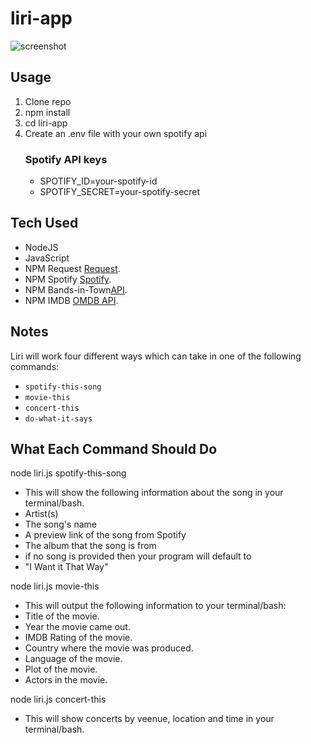 # liri-app
![screenshot](assets/screenshot.gif)
## Usage

1. Clone repo
2. npm install
3. cd liri-app
4. Create an .env file with your own spotify api
    ### Spotify API keys
    * SPOTIFY_ID=your-spotify-id
    * SPOTIFY_SECRET=your-spotify-secret


## Tech Used 

* NodeJS
* JavaScript
* NPM Request [Request](https://www.npmjs.com/package/request).
* NPM Spotify [Spotify](https://www.npmjs.com/package/spotify).
* NPM Bands-in-Town[API](https://manager.bandsintown.com/support/bandsintown-api).
* NPM IMDB    [OMDB API](http://www.omdbapi.com).

## Notes 

Liri will work four different ways which can take in one of the following commands:

* `spotify-this-song`
* `movie-this`
* `concert-this`
* `do-what-it-says`

## What Each Command Should Do

node liri.js spotify-this-song 
* This will show the following information about the song in your terminal/bash.
* Artist(s)
* The song's name
* A preview link of the song from Spotify
* The album that the song is from
* if no song is provided then your program will default to
* "I Want it That Way"

node liri.js movie-this
* This will output the following information to your terminal/bash:
* Title of the movie.
* Year the movie came out.
* IMDB Rating of the movie.
* Country where the movie was produced.
* Language of the movie.
* Plot of the movie.
* Actors in the movie.

node liri.js concert-this
* This will show concerts by veenue, location and time in your terminal/bash.